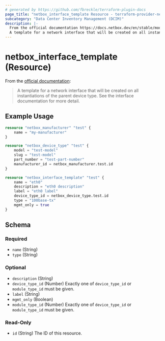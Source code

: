 ```yaml
---
# generated by https://github.com/fbreckle/terraform-plugin-docs
page_title: "netbox_interface_template Resource - terraform-provider-netbox"
subcategory: "Data Center Inventory Management (DCIM)"
description: |-
  From the official documentation https://docs.netbox.dev/en/stable/models/dcim/interfacetemplate/:
  A template for a network interface that will be created on all instantiations of the parent device type. See the interface documentation for more detail.
---
```


# netbox_interface_template (Resource)

From the [official documentation](https://docs.netbox.dev/en/stable/models/dcim/interfacetemplate/):

> A template for a network interface that will be created on all instantiations of the parent device type. See the interface documentation for more detail.

## Example Usage

```terraform
resource "netbox_manufacturer" "test" {
	name = "my-manufacturer"
}

resource "netbox_device_type" "test" {
	model = "test-model"
	slug = "test-model"
	part_number = "test-part-number"
	manufacturer_id = netbox_manufacturer.test.id
}

resource "netbox_interface_template" "test" {
	name = "eth0"
	description = "eth0 description"
	label = "eth0 label"
	device_type_id = netbox_device_type.test.id
	type = "100base-tx"
	mgmt_only = true
}
```

<!-- schema generated by tfplugindocs -->
## Schema

### Required

- `name` (String)
- `type` (String)

### Optional

- `description` (String)
- `device_type_id` (Number) Exactly one of `device_type_id` or `module_type_id` must be given.
- `label` (String)
- `mgmt_only` (Boolean)
- `module_type_id` (Number) Exactly one of `device_type_id` or `module_type_id` must be given.

### Read-Only

- `id` (String) The ID of this resource.


